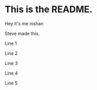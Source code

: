 # This is the README.
Hey it's me nishan

Steve made this.

Line 1

Line 2

Line 3

Line 4

Line 5 

